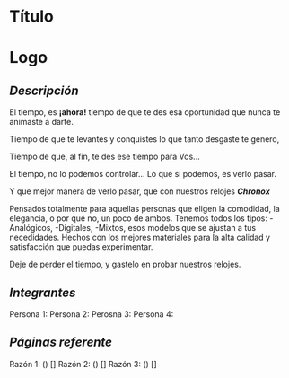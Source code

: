 # Título 

# **Logo** 

## *Descripción*
El tiempo, es **¡ahora!** tiempo de que te des esa oportunidad que nunca te animaste a darte. 

Tiempo de que te levantes y conquistes lo que tanto desgaste te genero, 

Tiempo de que, al fin, te des ese tiempo para Vos...

El tiempo, no lo podemos controlar... Lo que si podemos, es verlo pasar. 

Y que mejor manera de verlo pasar, que con nuestros relojes  ***Chronox***

Pensados totalmente para aquellas personas que eligen la comodidad, la elegancia, o por qué no, un poco de ambos.
Tenemos todos los tipos:  -Analógicos, -Digitales, -Mixtos, esos modelos que se ajustan a tus necedidades. 
Hechos con los mejores materiales para la alta  calidad y satisfacción que puedas experimentar.

Deje de perder el tiempo, y gastelo en probar nuestros relojes. 


## *Integrantes*
Persona 1: 
Persona 2:
Perosna 3: 
Persona 4:

## *Páginas referente* 

Razón 1: () [] 
Razón 2: () []
Razón 3: () []
